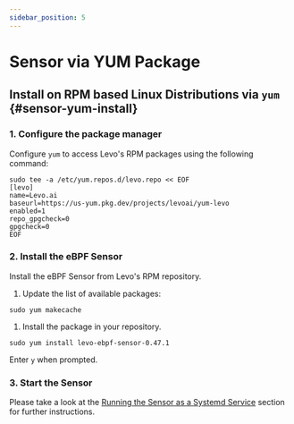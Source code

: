 ```yaml
---
sidebar_position: 5
---
```


# Sensor via YUM Package

## Install on RPM based Linux Distributions via `yum` {#sensor-yum-install}

### 1. Configure the package manager

Configure `yum` to access Levo's RPM packages using the following command:

```shell
sudo tee -a /etc/yum.repos.d/levo.repo << EOF
[levo]
name=Levo.ai
baseurl=https://us-yum.pkg.dev/projects/levoai/yum-levo
enabled=1
repo_gpgcheck=0
gpgcheck=0
EOF
```

### 2. Install the eBPF Sensor

Install the eBPF Sensor from Levo's RPM repository.

1. Update the list of available packages:
  ```shell
  sudo yum makecache
  ```

1. Install the package in your repository.
  ```shell
  sudo yum install levo-ebpf-sensor-0.47.1
  ```

Enter `y` when prompted.

### 3. Start the Sensor
Please take a look at the [Running the Sensor as a Systemd Service](/install-traffic-capture-sensors/ebpf-sensor/sensor-systemd-service) section for further instructions.


